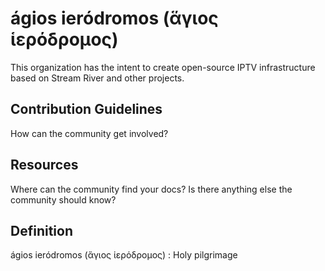 # ágios ieródromos (ἅγιος ἱερόδρομος)

This organization has the intent to create open-source IPTV infrastructure based on Stream River and other projects.

## Contribution Guidelines

How can the community get involved?

## Resources

Where can the community find your docs? Is there anything else the community should know?

## Definition

ágios ieródromos (ἅγιος ἱερόδρομος)
: Holy pilgrimage
